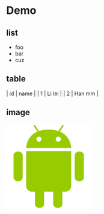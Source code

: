 # Demo

## list

- foo
- bar
- cuz

## table

| id | name |
| 1  | Li lei |
| 2  | Han mm |

## image

![Android](assets/Android.png)


